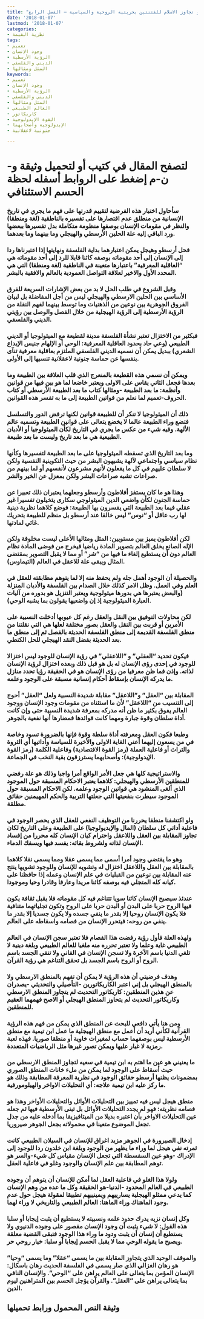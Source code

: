 ```yaml
---
title: "لحظة الحسم الاستئنافي، أو تجاوز الاسلام للفتنتين بحريتيه الروحية والسياسية – الفصل الرابع"
date: '2018-01-07'
lastmod: '2018-01-07'
categories:
- نظرية القيمة
tags:
- تعميم
- وجود الإنسان
- الرؤية الأرسطية
- الديني والفلسفي
- المثل ومثالها
keywords:
- تعميم
- وجود الإنسان
- الرؤية الأرسطية
- الديني والفلسفي
- المثل ومثالها
- العالم الطبيعي
- كاريكاتور
- القوة الإيدولوجية
- الإيدولوجية وأصحابهما
- جنونية لاعقلانية

---
```

# **لتصفح المقال في كتيب أو لتحميل وثيقة و-ن-م إضغط على الروابط أسفله** **لحظة الحسم الاستئنافي**

### سأحاول اختبار هذه الفرضية لتقييم قدرتها على فهم ما يجري في تاريخ الإنسانية من منطلق عدم اقتصارها على تفسيره بالناطقية (لغة ومنطقا) والنظر في مقومات الإنسان بوصفها منظومة متكاملة بدل تفسيرها ببعضها ورد الباقي إليه علة الحلين الأرسطي والهيجلي وما بينهما وما بعدهما.

### فحل أرسطو وهيجل يمكن اعتبارهما بداية الفلسفة ونهايتها إذا اعتبرناها ردا إلى الإنسان إلى أحد مقوماته بوصفه كائنا قابلا للرد إلى أحد مقوماته هي “العاقلية المعرفية” باعتبارها متعينة في الناطقية (لغة ومنطقا) التي هي المحدد الأول والاخير لعلاقة التواصل العمودية بالعالم والافقية بالبشر.

### وقبل الشروع في طلب الحل لا بد من بعض الإشارات السريعة للفرق الأساسي بين الحلين الارسطي والهيجلي ليس من أجل المفاضلة بل لبيان الفروق الجوهرية بين نوعين من الذهنيات وما توسط بينهما لفهم النقلة من الرؤية الأرسطية إلى الرؤية الهيجلية من خلال الفصل والوصل بين رؤيتي الديني والفلسفي.

### فبكثير من الاختزال تعتبر نشأة الفلسفة مدينة لقطيعة مع الميثولوجيا أو الديني الطبيعي (وعي حاد بحدود العاقلية المعرفية: الوحي أو الإلهام جنيس الإبداع الشعري) ببديل يمكن أن نسميه الديني الفلسفي الملتزم بعاقلية معرفية تنآى بنفسها عن حماسة جنونية لاعقلانية تنسبها إلى الأولى.

### ويمكن أن نسمي هذه القطيعة بالمنعرج الذي قلب العلاقة بين الطبيعة وما بعدها فجعل الثاني يقاس على الاولى ويعتبر خاضعا لما هو بين فيها من قوانين وأنظمة: ما بعد الطبيعة -ومثالها كتاب ما بعد الطبيعة الأرسطي أو كتاب الحروف-تعميم لما نعلم من قوانين الطبيعة إلى ما به تفسر هذه القوانين.

### ذلك أن الميثولوجيا لا تنكر أن للطبيعة قوانين لكنها ترفض الدور والتسلسل فتضع وراء الطبيعة عالما لا يخضع يتعالى على قوانين الطبيعة وتسميه عالم الألهة. وفيه شيء من عكس ما يجري في التاريخ لكأن الميثولوجيا أو الأديان الطبيعية هي ما بعد تاريخ وليست ما بعد طبيعة.

### وما بعد التاريخ الذي تسقطه الميثولوجيا على ما بعد الطبيعة لتفسيرها وكأنها نظام سياسي واجتماعي لآلهة يشبهون البشر من حيث التكوينية النفسية ولكن لا سلطان عليهم في كل ما يفعلون لأنهم مشرعون لأنفسهم أو لما بينهم من صراعات تشبه صراعات البشر ولكن بمعزل عن الخير والشر.

### وهذا هو ما كان يستفز أفلاطون وأرسطو وجعلهما يعتبران ذلك تعبيرا عن حماسة الجنون لكأن واضعي الدين الميثولوجي سكارى يتخيلون تفسيرا غير عقلي فيما بعد الطبيعة التي يفسرون بها الطبيعة: فوضع كلاهما نظرية دينية لها رب عاقل أو “نوس” ليس خالقا عند أرسطو بل منظم للطبيعة بتحريك غائي لمادتها.

### لكن أفلاطون يميز بين مستويين: المثل ومثالها الأعلى ليست مخلوقة ولكن الإله الصانع يخلق العالم بتصوير المادة رياضيا فيخرج من فوضى المادة نظام العالم دون أن يستطيع إلغاء ما فيها من “شر” أو مما لا يقبل التصوير بمقتضى المثال ويبقى علة للاعقل في العالم (التيماوس).

### والحصيلة أن الوجود أهمل جله ولم يحفظ منه إلا لما يتوهم مطابقته للعقل في العلم وفي العمل. وظل الامر كذلك خلال الصدام بين الفلسفة والأديان المنزلة (والبعض يعتبرها هي بدورها ميثولوجية ويعتبر التنزيل هو بدوره من آليات العبارة الميثولوجية إذ إن واضعيها يقولون بما يشبه الوحي).

### لكن محاولات التوفيق بين النقل والعقل رغم كل عيوبها أدخلت النسبية على الأمرين أو قربت بين النقل والعقل بصور مختلفة لعلها هي التي نقلتنا من منطق الفلسفة القديمة إلى منطق الفلسفة الحديثة بالفصل ثم إلى منطق ما بعد الحديثة بفضل النقد الهيجلي للحل الكنطي.

### فيكون تحديد “العقلي” و “اللاعقلي” في رؤية الإنسان للوجود ليس اختزالا للوجود في إحدى رؤى الإنسان له بل هو قبل ذلك وبعده اختزال لرؤية الإنسان لذاته. وإذن فما ظن معرفيا من رؤى الإنسان هو في الحقيقة رؤيا تحدد منازل ما يدركه الإنسان بإسقاط أحكام إنسانية مسبقة على الوجود وعلمه.

### المقابلة بين “العقل” و”اللاعقل” مقابلة شديدة النسبية ولعل “العقل” أحوج إلى التنسيب من “اللاعقل” لأن ما استثناه من مقومات وجود الإنسان ووجود العالم يفوق بكثير ما ظن أنه مدركه بمعرفة شديدة النسبية حتى وإن كانت أداة سلطان وقوة جبارة ومهما كانت فوائدها فمضارها أنها نفعية بالجوهر.

### وطبعا فكون العقل ومعرفته أداة سلطة وقوة فإنها بالضرورة تسود وخاصة في من يسعون إليهما أعني الغاية الاولى والأخيرة للسياسة وأداتيها أي الثروة والتراث أو فاعلية العملة (رمز القوة الاقتصادية) وفاعلية الكلمة (رمز القوة الإيدولوجية): وأصحابهما يسترزقون بقية النخب في الجماعة.

### والاستراتيجية كلها هي جعل الأمر الواقع أمرا واجبا وذلك هو علة رفضي للمنطقين الأرسطي والهيجلي: كلاهما يعتبر الاحكام المسبقة حول الموجود الذي ألغى المنشود هي قوانين الوجود وعلمه. لكن الاحكام المسبقة حول الموجود سيطرت بنفعيتها التي جعلتها التربية والحكم المهيمنين حقائق مطلقة.

### ولو اكتشفنا منطقا يحررنا من التوظيف النفعي للعقل الذي يحصر الوجود في فاعلية أداتي كل سلطان (المال والإيديولوجيا) على الطبيعة وعلى التاريخ لكان تجاوز المقابلة بين العقل واللاعقل واحترام كيان الإنسان كله محررا من إفساد الإنسان لذاته ولشروط بقائه: يفسد فيها ويسفك الدماء.

### وهو ما يقتضي وجود أمرا أسمى مما يسمى عقلا ومما يسمى نقلا كلاهما بالمقابلة بين العقل واللاعقل اختزال له وتشويه للإنسان وللوجود تشويها ينتج عنه المقابلة بين نوعين من القبليات في علم الإنسان وعمله إذا حافظنا على كيانه كله المتجلي فيه بوصفه كائنا مريدا وعارفا وقادرا وحيا وموجودا.

### عندئذ سيصبح الإنسان كائنا سويا تتناغم فيه كل مقوماته فلا يقبل ثقافة يكون فيها الروح حربا على البدن أو البدن حربا على الروح وتكون تجلياتهما متنافية فلا يكون الإنسان روحيا إلا بقدر ما ينفي جسده ولا يكون جسديا إلا بقدر ما ينفي من روحه: فيتحرر الإنسان من فصامه واسقاطه على العالم.

### ولهذه العلة فأول رؤية رفضت هذا الفصام فلا تعتبر سجن الإنسان في العالم الطبيعي غاية وعلما ولا تعتبر تحرره منه ملغيا للعالم الطبيعي وبلغة دينية لا تلغي الدنيا باسم الآخرة ولا تسجن الإنسان في الفاني ولا تنفي الجسد باسم الروح أو الروح باسم الجسد بل تحقق التناغم هي رؤية القرآن.

### وهدف فرضيتي أن هذه الرؤية لا يمكن أن تفهم بالمنطق الارسطي ولا بالمنطق الهيجلي بل إني اعتبر الكاريكاتورين -التأصيلي والتحديثي -يصدران عن هذين المنطقين: كاريكاتور التحديث لم يتجاوز المنطق الارسطي وكاريكاتور التحديث لم يتحاوز المنطق الهيجلي أو الاصح فهمهما العقيم للمنطقين.

### ومن هنا يأتي دافعي للبحث عن المنطق الذي يمكن من فهم هذه الرؤية القرآنية لكأني أريد أن أعمل مع منطق الهيجلية ما عمل ابن تيمية مع منطق الأرسطية ليس بوصفهما حساب لمغيرات خاوية أو منطقا صوريا. فهذه لعبة رمزية لا غبار عليها ويمكن تصور غيرها مثل الرياضيات المتعددة.

### ما يعنيني هو عين ما اهتم به ابن تيمية في سعيه لتجاوز المنطق الارسطي من حيث أسقاط على الوجود لما يمكن من ملء خانات المنطق الصوري بمضمونات يظنها أرسطو حقائق الوجود في نظرية المعرفة المطابقة وذلك هو ما ركز عليه ابن تيمية علاجه: أي التحليلات الاواخر والهيلومورفية.

### منطق هيجل ليس فيه تمييز بين التحليلات الأوائل والتحليلات الأواخر وهذا هو فصامه نظريته: فهو لم يجدد التحليلات الأوائل بل تبنى الأرسطية فيها ثم جعله عين التحليلات الاواخر بأن اعتبره بديلا من الميتافيزيقا بما أدخله عليه من جدل تجعل الموضوع متعينا في محمولاته بجعل الجوهر صيروريا.

### إدخال الصيرورة في الجوهر مزيد اغراق للإنسان في السيلان الطبيعي كانت ثمرته نفي هيجل لما وراء ما يظهر من الوجود وبلغة ابن خلدون ردا للوجود إلى الإدراك -وهو عين السفسطة التي تجعل الإنسان مقياس كل شيء-والسر هو توهم المطابقة بين علم الإنسان والوجود وغلو في فاعلية العقل.

### ولولا هذا الغلو في فاعلية العقل لما أمكن للإنسان أن يتوهم أن وجوده الطبيعي في العالم المحدود -الدنيا-هو الحقيقة وكل ما عده من وهم الإنسان كما يدعي ممثلو الهيجلية يسارييهم ويمينييهم تطبيقا لمقولة هيجل حول عدم وجود الماهناك وراء الماهنا: العالم الطبيعي والتاريخي لا وراء لهما.

### وكل إنسان نزيه يدرك حدود علمه ونسبيته لا يستطيع أن يثبت إيجابا أو سلبا هذه القول: لا شيء يثبت أن وجود الإنسان مقصور على وجوده الدنيوي ولا يستطيع أن إنسان أن يثبت ودود ما وراء هذا الوجود فتبقى القضية معلقة ويصبح ما يقوله الوحي مما لا يقبل الحسم إيجابا أو سلبا: خيار روحي حر.

### والموقف الوحيد الذي يتجاوز المقابلة بين ما يسمى “عقلا” وما يسمى “وحيا” هو رهان الغزالي الذي صار يسمى في الفلسفة الحديث رهان باسكال: الإنسان المؤمن بما يتعالى على العالم يراهن على “الوحي”. والإنسان النافي بما يتعالى يراهن على “العقل”. والقرآن يؤجل الحسم بين المتراهنين ليوم الدين.

## وثيقة النص المحمول ورابط تحميلها

###